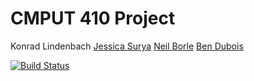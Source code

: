 CMPUT 410 Project
=================

Konrad Lindenbach
[Jessica Surya](<mailto:jsurya@ualberta.ca>)
[Neil Borle](<mailto:nborle@ualberta.ca>)
[Ben Dubois](<mailto:tdubois@ualberta.ca>)

[![Build Status](https://travis-ci.org/CMPUT410W15/cmput410-project.svg?branch=master)](https://travis-ci.org/CMPUT410W15/cmput410-project)
